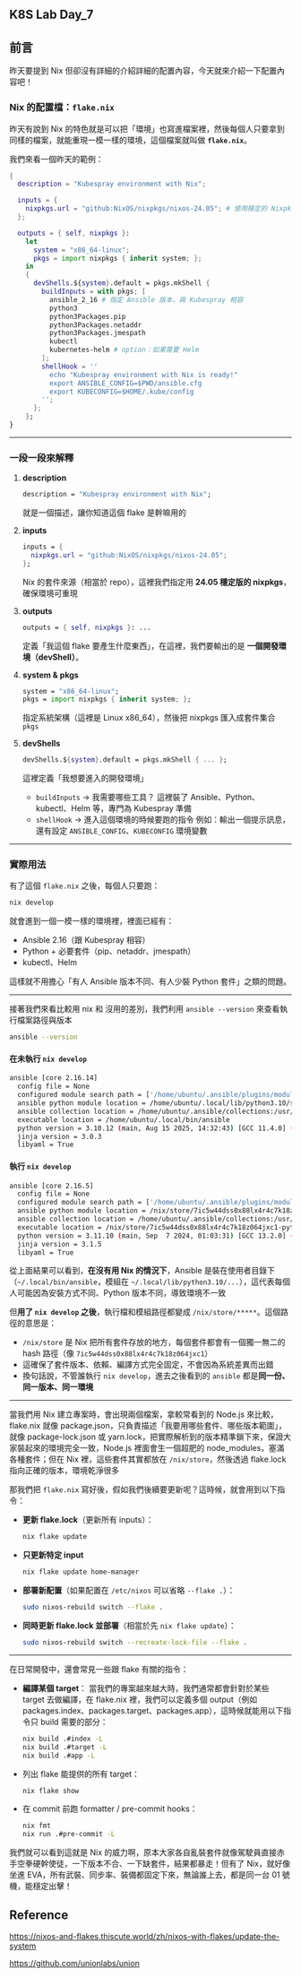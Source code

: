 ## K8S Lab Day_7

## 前言
昨天要提到 Nix 但卻沒有詳細的介紹詳細的配置內容，今天就來介紹一下配置內容吧！

### Nix 的配置檔：`flake.nix`

昨天有說到 Nix 的特色就是可以把「環境」也寫進檔案裡，然後每個人只要拿到同樣的檔案，就能重現一模一樣的環境，這個檔案就叫做 **`flake.nix`**。

我們來看一個昨天的範例：

```nix
{
  description = "Kubespray environment with Nix";

  inputs = {
    nixpkgs.url = "github:NixOS/nixpkgs/nixos-24.05"; # 使用穩定的 Nixpkgs 版本
  };

  outputs = { self, nixpkgs }:
    let
      system = "x86_64-linux";
      pkgs = import nixpkgs { inherit system; };
    in
    {
      devShells.${system}.default = pkgs.mkShell {
        buildInputs = with pkgs; [
          ansible_2_16 # 指定 Ansible 版本，與 Kubespray 相容
          python3
          python3Packages.pip
          python3Packages.netaddr
          python3Packages.jmespath
          kubectl
          kubernetes-helm # option：如果需要 Helm
        ];
        shellHook = ''
          echo "Kubespray environment with Nix is ready!"
          export ANSIBLE_CONFIG=$PWD/ansible.cfg
          export KUBECONFIG=$HOME/.kube/config
        '';
      };
    };
}
```

---

### 一段一段來解釋

1. **description**

   ```nix
   description = "Kubespray environment with Nix";
   ```

   就是一個描述，讓你知道這個 flake 是幹嘛用的

2. **inputs**

   ```nix
   inputs = {
     nixpkgs.url = "github:NixOS/nixpkgs/nixos-24.05";
   };
   ```

   Nix 的套件來源（相當於 repo），這裡我們指定用 **24.05 穩定版的 nixpkgs**，確保環境可重現

3. **outputs**

   ```nix
   outputs = { self, nixpkgs }: ...
   ```

   定義「我這個 flake 要產生什麼東西」，在這裡，我們要輸出的是 **一個開發環境（devShell）**。

4. **system & pkgs**

   ```nix
   system = "x86_64-linux";
   pkgs = import nixpkgs { inherit system; };
   ```

   指定系統架構（這裡是 Linux x86\_64），然後把 nixpkgs 匯入成套件集合 `pkgs`

5. **devShells**

   ```nix
   devShells.${system}.default = pkgs.mkShell { ... };
   ```

   這裡定義「我想要進入的開發環境」

   * `buildInputs` → 我需要哪些工具？
     這裡裝了 Ansible、Python、kubectl、Helm 等，專門為 Kubespray 準備
   * `shellHook` → 進入這個環境的時候要跑的指令
     例如：輸出一個提示訊息，還有設定 `ANSIBLE_CONFIG`、`KUBECONFIG` 環境變數

---

### 實際用法

有了這個 `flake.nix` 之後，每個人只要跑：

```bash
nix develop
```

就會進到一個一模一樣的環境裡，裡面已經有：

* Ansible 2.16（跟 Kubespray 相容）
* Python + 必要套件（pip、netaddr、jmespath）
* kubectl、Helm

這樣就不用擔心「有人 Ansible 版本不同、有人少裝 Python 套件」之類的問題。

---

接著我們來看比較用 nix 和 沒用的差別，我們利用 `ansible --version` 來查看執行檔案路徑與版本

```bash
ansible --version
```

#### 在未執行 `nix develop`

```bash
ansible [core 2.16.14]
  config file = None
  configured module search path = ['/home/ubuntu/.ansible/plugins/modules', '/usr/share/ansible/plugins/modules']
  ansible python module location = /home/ubuntu/.local/lib/python3.10/site-packages/ansible
  ansible collection location = /home/ubuntu/.ansible/collections:/usr/share/ansible/collections
  executable location = /home/ubuntu/.local/bin/ansible
  python version = 3.10.12 (main, Aug 15 2025, 14:32:43) [GCC 11.4.0] (/usr/bin/python3)
  jinja version = 3.0.3
  libyaml = True
```

#### 執行 `nix develop`

```bash
ansible [core 2.16.5]
  config file = None
  configured module search path = ['/home/ubuntu/.ansible/plugins/modules', '/usr/share/ansible/plugins/modules']
  ansible python module location = /nix/store/7ic5w44dss0x88lx4r4c7k18z064jxc1-python3.11-ansible-core-2.16.5/lib/python3.11/site-packages/ansible
  ansible collection location = /home/ubuntu/.ansible/collections:/usr/share/ansible/collections
  executable location = /nix/store/7ic5w44dss0x88lx4r4c7k18z064jxc1-python3.11-ansible-core-2.16.5/bin/ansible
  python version = 3.11.10 (main, Sep  7 2024, 01:03:31) [GCC 13.2.0] (/nix/store/s0p1kr5mvs0j42dq5r08kgqbi0k028f2-python3-3.11.10/bin/python3.11)
  jinja version = 3.1.5
  libyaml = True
```

從上面結果可以看到，**在沒有用 Nix 的情況下**，Ansible 是裝在使用者目錄下（`~/.local/bin/ansible`，模組在 `~/.local/lib/python3.10/...`），這代表每個人可能因為安裝方式不同、Python 版本不同，導致環境不一致

但**用了 `nix develop` 之後**，執行檔和模組路徑都變成 `/nix/store/*****`。這個路徑的意思是：

* `/nix/store` 是 Nix 把所有套件存放的地方，每個套件都會有一個獨一無二的 hash 路徑（像 `7ic5w44dss0x88lx4r4c7k18z064jxc1`）
* 這確保了套件版本、依賴、編譯方式完全固定，不會因為系統差異而出錯
* 換句話說，不管誰執行 `nix develop`，進去之後看到的 `ansible` 都是**同一份、同一版本、同一環境**

---

當我們用 Nix 建立專案時，會出現兩個檔案，拿較常看到的 Node.js 來比較，flake.nix 就像 package.json，只負責描述「我要用哪些套件、哪些版本範圍」，就像 package-lock.json 或 yarn.lock，把實際解析到的版本精準鎖下來，保證大家裝起來的環境完全一致，Node.js 裡面會生一個超肥的 node_modules，塞滿各種套件；但在 Nix 裡，這些套件其實都放在 `/nix/store`，然後透過 flake.lock 指向正確的版本，環境乾淨很多

那我們把 `flake.nix` 寫好後，假如我們後續要更新呢？這時候，就會用到以下指令：

* **更新 flake.lock**（更新所有 inputs）：

  ```bash
  nix flake update
  ```
* **只更新特定 input**

  ```bash
  nix flake update home-manager
  ```
* **部署新配置**（如果配置在 `/etc/nixos` 可以省略 `--flake .`）：

  ```bash
  sudo nixos-rebuild switch --flake .
  ```
* **同時更新 flake.lock 並部署**（相當於先 `nix flake update`）：

  ```bash
  sudo nixos-rebuild switch --recreate-lock-file --flake .
  ```

---

在日常開發中，還會常見一些跟 flake 有關的指令：

* **編譯某個 target**：
當我們的專案越來越大時，我們通常都會針對於某些 target 去做編譯，在 flake.nix 裡，我們可以定義多個 output（例如 packages.index、packages.target、packages.app），這時候就能用以下指令只 build 需要的部分：
  ```bash
  nix build .#index -L
  nix build .#target -L
  nix build .#app -L
  ```

* 列出 flake 能提供的所有 target：

  ```bash
  nix flake show
  ```

* 在 commit 前跑 formatter / pre-commit hooks：

  ```bash
  nix fmt
  nix run .#pre-commit -L
  ```


我們就可以看到這就是 Nix 的威力啊，原本大家各自亂裝套件就像駕駛員直接赤手空拳硬幹使徒，一下版本不合、一下缺套件，結果都暴走！但有了 Nix，就好像坐進 EVA，所有武裝、同步率、裝備都固定下來，無論誰上去，都是同一台 01 號機，能穩定出擊！

## Reference

https://nixos-and-flakes.thiscute.world/zh/nixos-with-flakes/update-the-system

https://github.com/unionlabs/union
